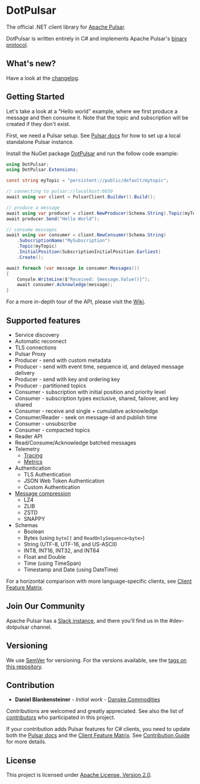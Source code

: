 ﻿# DotPulsar

The official .NET client library for [Apache Pulsar](https://pulsar.apache.org/).

DotPulsar is written entirely in C# and implements Apache Pulsar's [binary protocol](https://pulsar.apache.org/docs/en/develop-binary-protocol/).

## What's new?

Have a look at the [changelog](https://github.com/apache/pulsar-dotpulsar/blob/master/CHANGELOG.md).

## Getting Started

Let's take a look at a "Hello world" example, where we first produce a message and then consume it. Note that the topic and subscription will be created if they don't exist.

First, we need a Pulsar setup. See [Pulsar docs](https://pulsar.apache.org/docs/getting-started-home/) for how to set up a local standalone Pulsar instance.

Install the NuGet package [DotPulsar](https://www.nuget.org/packages/DotPulsar/) and run the follow code example:

```csharp
using DotPulsar;
using DotPulsar.Extensions;

const string myTopic = "persistent://public/default/mytopic";

// connecting to pulsar://localhost:6650
await using var client = PulsarClient.Builder().Build();

// produce a message
await using var producer = client.NewProducer(Schema.String).Topic(myTopic).Create();
await producer.Send("Hello World");

// consume messages
await using var consumer = client.NewConsumer(Schema.String)
    .SubscriptionName("MySubscription")
    .Topic(myTopic)
    .InitialPosition(SubscriptionInitialPosition.Earliest)
    .Create();

await foreach (var message in consumer.Messages())
{
    Console.WriteLine($"Received: {message.Value()}");
    await consumer.Acknowledge(message);
}
```

For a more in-depth tour of the API, please visit the [Wiki](https://github.com/apache/pulsar-dotpulsar/wiki).

## Supported features

- Service discovery
- Automatic reconnect
- TLS connections
- Pulsar Proxy
- Producer - send with custom metadata
- Producer - send with event time, sequence id, and delayed message delivery
- Producer - send with key and ordering key
- Producer - partitioned topics
- Consumer - subscription with initial position and priority level
- Consumer - subscription types exclusive, shared, failover, and key shared
- Consumer - receive and single + cumulative acknowledge
- Consumer/Reader - seek on message-id and publish time
- Consumer - unsubscribe
- Consumer - compacted topics
- Reader API
- Read/Consume/Acknowledge batched messages
- Telemetry
    - [Tracing](https://github.com/apache/pulsar-dotpulsar/wiki/Tracing)
    - [Metrics](https://github.com/apache/pulsar-dotpulsar/wiki/Metrics)
- Authentication
    - TLS Authentication
    - JSON Web Token Authentication
    - Custom Authentication
- [Message compression](https://github.com/apache/pulsar-dotpulsar/wiki/Compression)
    - LZ4
    - ZLIB
    - ZSTD
    - SNAPPY
- Schemas
    - Boolean
    - Bytes (using `byte[]` and `ReadOnlySequence<byte>`)
    - String (UTF-8, UTF-16, and US-ASCII)
    - INT8, INT16, INT32, and INT64
    - Float and Double
    - Time (using TimeSpan)
    - Timestamp and Date (using DateTime)

For a horizontal comparison with more language-specific clients, see [Client Feature Matrix](https://pulsar.apache.org/client-feature-matrix/).

## Join Our Community

Apache Pulsar has a [Slack instance](https://pulsar.apache.org/contact/), and there you'll find us in the #dev-dotpulsar channel.

## Versioning

We use [SemVer](http://semver.org/) for versioning. For the versions available, see the [tags on this repository](https://github.com/apache/pulsar-dotpulsar/tags).

## Contribution

* **Daniel Blankensteiner** - *Initial work* - [Danske Commodities](https://github.com/DanskeCommodities)

Contributions are welcomed and greatly appreciated. See also the list of [contributors](https://github.com/apache/pulsar-dotpulsar/contributors) who participated in this project.

If your contribution adds Pulsar features for C# clients, you need to update both the [Pulsar docs](https://pulsar.apache.org/docs/client-libraries/) and the [Client Feature Matrix](https://pulsar.apache.org/client-feature-matrix/). See [Contribution Guide](https://pulsar.apache.org/contribute/site-intro/#pages) for more details.

## License

This project is licensed under [Apache License, Version 2.0](https://apache.org/licenses/LICENSE-2.0).
